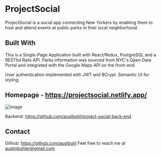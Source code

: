 # ProjectSocial

ProjectSocial is a social app connecting New Yorkers by enabling them to host and attend events at public parks in their local neighborhood.

## Built With

This is a Single-Page Application built with React/Redux, PostgreSQL and a RESTful Rails API. Parks information was sourced from NYC's Open Data Portal and integrated with the Google Maps API on the front-end.

User authentication implemented with JWT and BCrypt.
Semantic UI for styling.

## Homepage - https://projectsocial.netlify.app/

![image](https://user-images.githubusercontent.com/44592690/101916720-53618d00-3b95-11eb-86e0-c2127dea6703.png)

Backend: https://github.com/austbuhl/project-social-back-end

## Contact

Github: https://github.com/austbuhl
Feel free to reach me at austinbuhler@gmail.com
